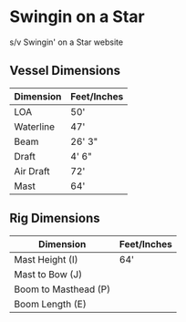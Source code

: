 # Swingin on a Star

s/v Swingin' on a Star website

## Vessel Dimensions

| Dimension | Feet/Inches |
|-----------|-------------|
|LOA        |50'          |
|Waterline  |47'          |
|Beam       |26' 3"       |
|Draft      |4' 6"        |
|Air Draft  |72'          |
|Mast       |64'          |


## Rig Dimensions

| Dimension          | Feet/Inches |
|--------------------|-------------|
|Mast Height (I)     |64'          |
|Mast to Bow (J)     |             |
|Boom to Masthead (P)|             |
|Boom Length (E)     |             |

